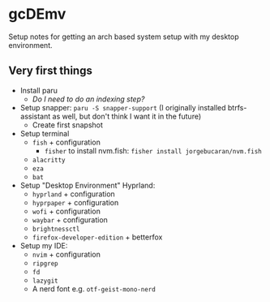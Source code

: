 # gcDEmv

Setup notes for getting an arch based system setup with my desktop environment.


## Very first things

- Install paru
  - _Do I need to do an indexing step?_
- Setup snapper: `paru -S snapper-support` (I originally installed btrfs-assistant as well, but don't think I want it in the future)
  - Create first snapshot
- Setup terminal
  - `fish` + configuration
    - `fisher` to install nvm.fish: `fisher install jorgebucaran/nvm.fish`
  - `alacritty`
  - `eza`
  - `bat`
- Setup "Desktop Environment" Hyprland:
  - `hyprland` + configuration
  - `hyprpaper` + configuration
  - `wofi` + configuration
  - `waybar` + configuration
  - `brightnessctl`
  - `firefox-developer-edition` + betterfox
- Setup my IDE:
  - `nvim` + configuration
  - `ripgrep`
  - `fd`
  - `lazygit`
  - A nerd font e.g. `otf-geist-mono-nerd`
